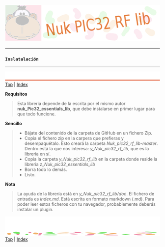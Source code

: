 ![Nuk](img/Nuk-pic-rf-lib.jpg)
------------------------------------------------------------------------------




------------------------------------------------------------------------------
### `Inslatalación`




------------------------------------------------------------------------------
![metode](img/Nuk-metode.jpg)
[Top](#TOP) | [Index](Index.md)


**Requisitos**
>Esta libreria depende de la escrita por el mismo autor 
**nuk_Pic32_essentials_lib**, que debe instalarse en primer lugar para que 
todo funcione.

**Sencillo**
>* Bájate del contenido de la carpeta de GitHub en un fichero Zip.
>* Copia el fichero zip en la carpera que prefieras y desempaquétalo. Esto 
creará la carpeta *Nuk_pic32_rf_lib-master*. Dentro está la que nos 
interesa: *y_Nuk_pic32_rf_lib*, que es la librería en sí.
>* Copia la carpeta *y_Nuk_pic32_rf_lib* en la carpeta donde reside la libreria 
*z_Nuk_pic32_essentials_lib*
>* Borra todo lo demás.
>* Listo.

**Nota**
>La ayuda de la librería está en *y_Nuk_pic32_rf_lib/doc*. El fichero 
de entrada es *index.md*. Está escrita en formato markdown (.md). Para poder 
leer estos ficheros con tu navegador, probablemente deberás instalar un plugin.





 ![separa](img/Nuk-separa.jpg)
[Top](#TOP) | [Index](Index.md)


